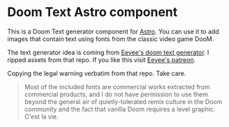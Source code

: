 # Doom Text Astro component

This is a Doom Text generator component for [Astro](https://astro.build/).
You can use it to add images that contain text using fonts from the classic
video game DooM.

The text generator idea is coming from [Eevee's doom text generator](https://github.com/eevee/doom-text-generator/).
 I ripped assets from that repo. If you like this visit [Eevee's patreon](https://www.patreon.com/eevee).

Copying the legal warning verbatim from that repo. Take care.

> Most of the included fonts are commercial works extracted from commercial
> products, and I do not have permission to use them beyond the general air of
> quietly-tolerated remix culture in the Doom community and the fact that vanilla
> Doom requires a level graphic. C'est la vie.
